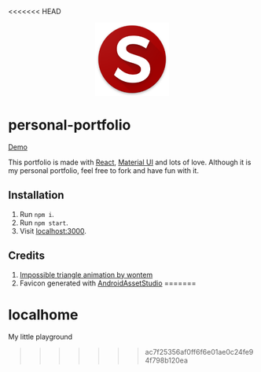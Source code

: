 <<<<<<< HEAD
<p align="center">
  <img src="icon.png" width="150px" />
</p>

# personal-portfolio

[Demo](https://salomonelli.github.io/personal-portfolio/)

This portfolio is made with [React](https://github.com/facebook/react), [Material UI](https://github.com/callemall/material-ui) and lots of love.
Although it is my personal portfolio, feel free to fork and have fun with it.

## Installation

1. Run `npm i`.
2. Run `npm start`.
3. Visit [localhost:3000](http://localhost:3000).

## Credits

1. [Impossible triangle animation by wontem](http://codepen.io/wontem/pen/YXzVyr)
2. Favicon generated with [AndroidAssetStudio](https://github.com/romannurik/AndroidAssetStudio)
=======
# localhome
My little playground
>>>>>>> ac7f25356af0ff6f6e01ae0c24fe94f798b120ea
